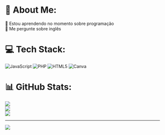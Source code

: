 # 💫 About Me:
🌱 Estou aprendendo no momento sobre programação<br>💬 Me pergunte sobre inglês


# 💻 Tech Stack:
 ![JavaScript](https://img.shields.io/badge/javascript-%23323330.svg?style=flat-square&logo=javascript&logoColor=%23F7DF1E) ![PHP](https://img.shields.io/badge/php-%23777BB4.svg?style=flat-square&logo=php&logoColor=white) ![HTML5](https://img.shields.io/badge/html5-%23E34F26.svg?style=flat-square&logo=html5&logoColor=white) ![Canva](https://img.shields.io/badge/Canva-%2300C4CC.svg?style=flat-square&logo=Canva&logoColor=white)
# 📊 GitHub Stats:
![](https://github-readme-stats.vercel.app/api?username=Soraya75&theme=shadow_red&hide_border=false&include_all_commits=false&count_private=false)<br/>
![](https://github-readme-streak-stats.herokuapp.com/?user=Soraya75&theme=shadow_red&hide_border=false)<br/>
![](https://github-readme-stats.vercel.app/api/top-langs/?username=Soraya75&theme=shadow_red&hide_border=false&include_all_commits=false&count_private=false&layout=compact)

---
[![](https://visitcount.itsvg.in/api?id=Soraya75&icon=7&color=4)](https://visitcount.itsvg.in)

<!-- Proudly created with GPRM ( https://gprm.itsvg.in ) -->
